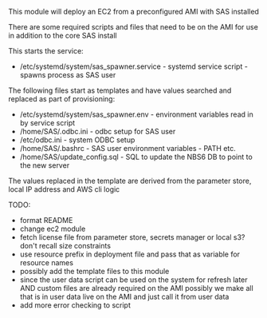 This module will deploy an EC2 from a preconfigured AMI with SAS installed

There are some required scripts and files that need to be on the AMI
for use in addition to the core SAS install

This starts the service:
- /etc/systemd/system/sas_spawner.service  - systemd service script - spawns process as SAS user

The following files start as templates and have values searched and replaced as part of provisioning:
- /etc/systemd/system/sas_spawner.env  - environment variables read in by service script
- /home/SAS/.odbc.ini  - odbc setup for SAS user
- /etc/odbc.ini - system ODBC setup
- /home/SAS/.bashrc  - SAS user environment variables - PATH etc.
- /home/SAS/update_config.sql - SQL to update the NBS6 DB to point to the new server


The values replaced in the template are derived from the parameter store,
local IP address and AWS cli logic

TODO: 
- format README
- change ec2 module
- fetch license file from parameter store, secrets manager or local s3?
  don't recall size constraints
- use resource prefix in deployment file and pass that as variable for
  resource names
- possibly add the template files to this module
- since the user data script can be used on the system for refresh later
  AND custom files are already required on the AMI possibly we make all
that is in user data live on the AMI and just call it from user data
- add more error checking to script 
